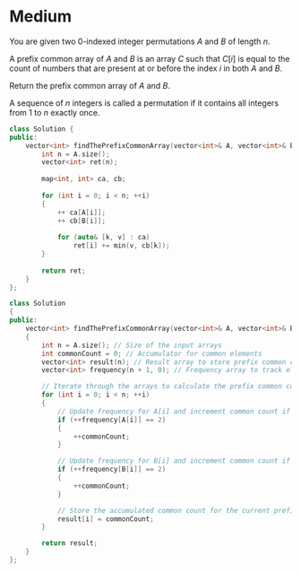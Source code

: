 # Medium

You are given two 0-indexed integer permutations $A$ and $B$ of length $n$.

A prefix common array of $A$ and $B$ is an array $C$ such that $C[i]$ is equal to the count of numbers that are present at or before the index $i$ in both $A$ and $B$.

Return the prefix common array of $A$ and $B$.

A sequence of $n$ integers is called a permutation if it contains all integers from $1$ to $n$ exactly once.

```cpp
class Solution {
public:
    vector<int> findThePrefixCommonArray(vector<int>& A, vector<int>& B) {
        int n = A.size();
        vector<int> ret(n);
        
        map<int, int> ca, cb;
        
        for (int i = 0; i < n; ++i)
        {
            ++ ca[A[i]];
            ++ cb[B[i]];
            
            for (auto& [k, v] : ca)
                ret[i] += min(v, cb[k]);
        }
        
        return ret;
    }
};
```

```cpp
class Solution 
{
public:
    vector<int> findThePrefixCommonArray(vector<int>& A, vector<int>& B) 
    {
        int n = A.size(); // Size of the input arrays
        int commonCount = 0; // Accumulator for common elements
        vector<int> result(n); // Result array to store prefix common counts
        vector<int> frequency(n + 1, 0); // Frequency array to track element occurrences

        // Iterate through the arrays to calculate the prefix common counts
        for (int i = 0; i < n; ++i) 
        {
            // Update frequency for A[i] and increment common count if it's seen twice
            if (++frequency[A[i]] == 2) 
            {
                ++commonCount;
            }

            // Update frequency for B[i] and increment common count if it's seen twice
            if (++frequency[B[i]] == 2) 
            {
                ++commonCount;
            }

            // Store the accumulated common count for the current prefix
            result[i] = commonCount;
        }

        return result;
    }
};
```
